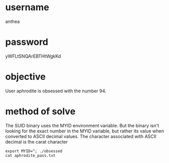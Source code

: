 # username
anthea
# password
yWFLtSNQArEBTHtWgkKd
# objective
User aphrodite is obsessed with the number 94.
# method of solve
The SUID binary uses the MYID environment variable. But the binary isn't looking for the exact number in the MYID variable, but rather its value when converted to ASCII decimal values. The character associated with ASCII decimal is the carat character
```
export MYID=^; ./obsessed
cat aphrodite_pass.txt
```
